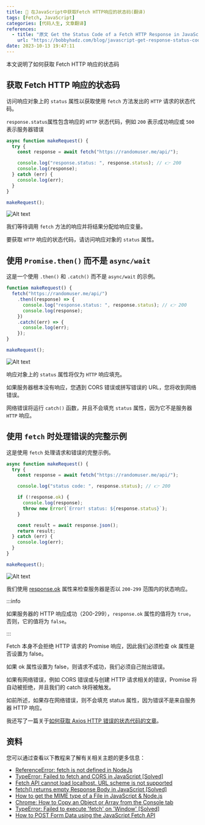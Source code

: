 ```yaml
---
title: 🔗 在JavaScript中获取Fetch HTTP响应的状态码(翻译)
tags: [Fetch, JavaScript]
categories: [代码人生, 文章翻译]
references:
  - title: "原文 Get the Status Code of a Fetch HTTP Response in JavaScript"
    url: "https://bobbyhadz.com/blog/javascript-get-response-status-code-fetch"
date: 2023-10-13 19:47:11
---
```


本文说明了如何获取 Fetch HTTP 响应的状态码

<!-- more -->

## 获取 Fetch HTTP 响应的状态码

访问响应对象上的 `status` 属性以获取使用 `fetch` 方法发出的 `HTTP` 请求的状态代码。

`response.status`属性包含响应的 `HTTP` 状态代码，例如 `200` 表示成功响应或 `500` 表示服务器错误

```js
async function makeRequest() {
  try {
    const response = await fetch("https://randomuser.me/api/");

    console.log("response.status: ", response.status); // 👉️ 200
    console.log(response);
  } catch (err) {
    console.log(err);
  }
}

makeRequest();
```

![Alt text](https://bobbyhadz.com/images/blog/javascript-get-response-status-code-fetch/get-status-code-of-fetch-http-response.webp)

我们等待调用 `fetch` 方法的响应并将结果分配给响应变量。

要获取 `HTTP` 响应的状态代码，请访问响应对象的 `status` 属性。

## 使用 `Promise.then()` 而不是 `async/wait`

这是一个使用 `.then()` 和 `.catch()` 而不是 `async/wait` 的示例。

```js
function makeRequest() {
  fetch("https://randomuser.me/api/")
    .then((response) => {
      console.log("response.status: ", response.status); // 👉️ 200
      console.log(response);
    })
    .catch((err) => {
      console.log(err);
    });
}

makeRequest();
```

![Alt text](https://bobbyhadz.com/images/blog/javascript-get-response-status-code-fetch/using-promise-then-instead-of-async-await.webp)

响应对象上的 `status` 属性将仅为 `HTTP` 响应填充。

如果服务器根本没有响应，您遇到 CORS 错误或拼写错误的 URL，您将收到网络错误。

网络错误将运行 `catch()` 函数，并且不会填充 `status` 属性，因为它不是服务器 `HTTP` 响应。

## 使用 `fetch` 时处理错误的完整示例

这是使用 `fetch` 处理请求和错误的完整示例。

```js
async function makeRequest() {
  try {
    const response = await fetch("https://randomuser.me/api/");

    console.log("status code: ", response.status); // 👉️ 200

    if (!response.ok) {
      console.log(response);
      throw new Error(`Error! status: ${response.status}`);
    }

    const result = await response.json();
    return result;
  } catch (err) {
    console.log(err);
  }
}

makeRequest();
```

![Alt text](https://bobbyhadz.com/images/blog/javascript-get-response-status-code-fetch/handling-errors-when-using-fetch.webp)

我们使用 [response.ok](https://developer.mozilla.org/en-US/docs/Web/API/Response/ok) 属性来检查服务器是否以 `200-299` 范围内的状态响应。

:::info

如果服务器的 HTTP 响应成功（200-299），`response.ok` 属性的值将为 `true`，否则，它的值将为 `false`。

:::

Fetch 本身不会拒绝 HTTP 请求的 Promise 响应，因此我们必须检查 ok 属性是否设置为 false。

如果 ok 属性设置为 false，则请求不成功，我们必须自己抛出错误。

如果有网络错误，例如 CORS 错误或与创建 HTTP 请求相关的错误，Promise 将自动被拒绝，并且我们的 catch 块将被触发。

如前所述，如果存在网络错误，则不会填充 status 属性，因为错误不是来自服务器 HTTP 响应。

我还写了一篇关于[如何获取 Axios HTTP 错误的状态代码的文章](https://bobbyhadz.com/blog/javascript-get-status-code-of-axios-error)。

## 资料

您可以通过查看以下教程来了解有关相关主题的更多信息：

- [ReferenceError: fetch is not defined in NodeJs](https://bobbyhadz.com/blog/javascript-referenceerror-fetch-is-not-defined)
- [TypeError: Failed to fetch and CORS in JavaScript [Solved]](https://bobbyhadz.com/blog/javascript-typeerror-failed-to-fetch-cors)
- [Fetch API cannot load localhost. URL scheme is not supported](https://bobbyhadz.com/blog/fetch-api-cannot-load-localhost-url-scheme)
- [fetch() returns empty Response Body in JavaScript [Solved]](https://bobbyhadz.com/blog/fetch-returns-empty-response-body-in-javascript)
- [How to get the MIME type of a File in JavaScript & Node.js](https://bobbyhadz.com/blog/javascript-get-mime-type-of-file)
- [Chrome: How to Copy an Object or Array from the Console tab](https://bobbyhadz.com/blog/google-chrome-copy-object-or-array-from-console)
- [TypeError: Failed to execute 'fetch' on 'Window' [Solved]](https://bobbyhadz.com/blog/failed-to-execute-fetch-on-window-in-javascript)
- [How to POST Form Data using the JavaScript Fetch API](https://bobbyhadz.com/blog/post-form-data-using-javascript-fetch-api)
